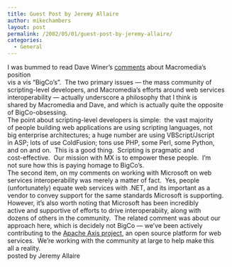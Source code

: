 ```yaml
---
title: Guest Post by Jeremy Allaire
author: mikechambers
layout: post
permalink: /2002/05/01/guest-post-by-jeremy-allaire/
categories:
  - General
---
```



I was bummed to read Dave Winer&#8217;s [comments][1] about Macromedia&#8217;s position  
vis a vis &#8220;BigCo&#8217;s&#8221;.&nbsp; The two primary issues &#8212; the mass community of  
scripting-level developers, and Macromedia&#8217;s efforts around web services  
interoperability &#8212; actually underscore a philosophy that I think is  
shared by Macromedia and Dave, and which is actually quite the opposite  
of BigCo-obsessing.  
The point about scripting-level developers is simple:&nbsp; the vast majority  
of people building web applications are using scripting languages, not  
big enterprise architectures; a huge number are using VBScript/Jscript  
in ASP; lots of use ColdFusion; tons use PHP, some Perl, some Python,  
and on and on.&nbsp; This is a good thing.&nbsp; Scripting is pragmatic and  
cost-effective.&nbsp; Our mission with MX is to empower these people.&nbsp; I&#8217;m  
not sure how this is paying homage to BigCo&#8217;s.  
The second item, on my comments on working with Microsoft on web  
services interoperability was merely a matter of fact.&nbsp; Yes, people  
(unfortunately) equate web services with .NET, and its important as a  
vendor to convey support for the same standards Microsoft is supporting.  
However, it&#8217;s also worth noting that Microsoft has been incredibly  
active and supportive of efforts to drive interoperabiity, along with  
dozens of others in the community.&nbsp; The related comment was about our  
approach here, which is decidely not BigCo &#8212; we&#8217;ve been actively  
contributing to the [Apache Axis project][2], an open source platform for web  
services.&nbsp; We&#8217;re working with the community at large to help make this  
all a reality.  
posted by Jeremy Allaire

 [1]: http://scriptingnews.userland.com/backissues/2002/04/30#leffd1417f9d54d0f39383bf409d9f8b5
 [2]: http://xml.apache.org/axis/